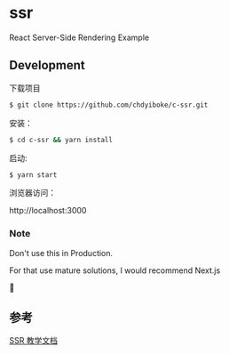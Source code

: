 # ssr
React Server-Side Rendering Example

## Development

下载项目
```bash
$ git clone https://github.com/chdyiboke/c-ssr.git
```
安装：
```bash
$ cd c-ssr && yarn install
```

启动:

```bash
$ yarn start
```
浏览器访问： 

http://localhost:3000

### Note
Don't use this in Production. 

For that use mature solutions, I would recommend Next.js

🥳

## 参考

[SSR 教学文档](https://www.freecodecamp.org/news/server-side-rendering-your-react-app-in-three-simple-steps-7a82b95db82e/)
